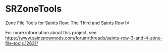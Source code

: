 # SRZoneTools
Zone File Tools for Saints Row: The Third and Saints Row IV

For more information about this project, see
https://www.saintsrowmods.com/forum/threads/saints-row-3-and-4-zone-file-tools.12631/
